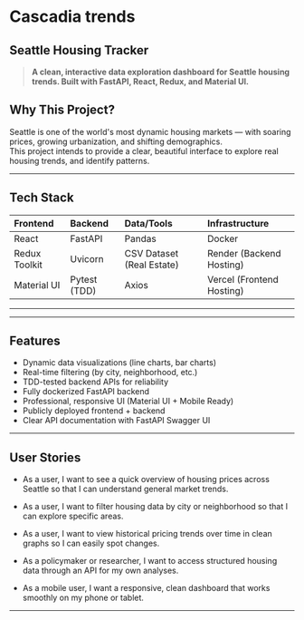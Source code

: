 # Cascadia trends

## Seattle Housing Tracker

> **A clean, interactive data exploration dashboard for Seattle housing trends. Built with FastAPI, React, Redux, and Material UI.**


## Why This Project?

Seattle is one of the world's most dynamic housing markets — with soaring prices, growing urbanization, and shifting demographics.  
This project intends to provide a clear, beautiful interface to explore real housing trends, and identify patterns.

---

## Tech Stack

| Frontend | Backend | Data/Tools | Infrastructure |
|:--------|:--------|:-----------|:---------------|
| React | FastAPI | Pandas | Docker |
| Redux Toolkit | Uvicorn | CSV Dataset (Real Estate) | Render (Backend Hosting) |
| Material UI | Pytest (TDD) | Axios | Vercel (Frontend Hosting) |

---

---

## Features

- Dynamic data visualizations (line charts, bar charts)
- Real-time filtering (by city, neighborhood, etc.)
- TDD-tested backend APIs for reliability
- Fully dockerized FastAPI backend
- Professional, responsive UI (Material UI + Mobile Ready)
- Publicly deployed frontend + backend
- Clear API documentation with FastAPI Swagger UI
---

## User Stories
- As a user, I want to see a quick overview of housing prices across Seattle so that I can understand general market trends.

- As a user, I want to filter housing data by city or neighborhood so that I can explore specific areas.

- As a user, I want to view historical pricing trends over time in clean graphs so I can easily spot changes.

- As a policymaker or researcher, I want to access structured housing data through an API for my own analyses.

- As a mobile user, I want a responsive, clean dashboard that works smoothly on my phone or tablet.

---